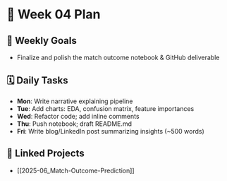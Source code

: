 # 📅 Week 04 Plan

## 🎯 Weekly Goals
- Finalize and polish the match outcome notebook & GitHub deliverable

## 🗓️ Daily Tasks
- **Mon**: Write narrative explaining pipeline
- **Tue**: Add charts: EDA, confusion matrix, feature importances
- **Wed**: Refactor code; add inline comments
- **Thu**: Push notebook; draft README.md
- **Fri**: Write blog/LinkedIn post summarizing insights (~500 words)

## 🔁 Linked Projects
- [[2025-06_Match-Outcome-Prediction]]
